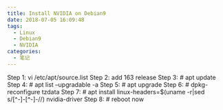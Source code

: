 ```yaml
---
title: Install NVIDIA on Debian9
date: 2018-07-05 16:09:48
tags:
  - Linux
  - Debian9
  - NVIDIA
categories:
  - 笔记
---
```


Step 1: vi /etc/apt/source.list
Step 2: add 163 release
Step 3: # apt update
Step 4: # apt list –upgradable -a
Step 5: # apt upgrade
Step 6: # dpkg-reconfigure tzdata
Step 7: # apt install linux-headers=$(uname -r|sed s/[^-]-[^-]-//) nvidia-driver
Step 8: # reboot now
